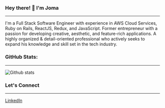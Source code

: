 ### Hey there! 👋  I'm Joma
-----

I'm a Full Stack Software Engineer with experience in AWS Cloud Services, Ruby on Rails, ReactJS, Redux, and JavaScript. Former entrepreneur with a passion for developing creative, aesthetic, and feature-rich applications. A highly organized & detail-oriented professional who actively seeks to expand his knowledge and skill set in the tech industry.

### GitHub Stats:
-----
![Github stats](https://github-readme-stats.vercel.app/api?username=jomapormentilla)


### Let's Connect 
-----
[LinkedIn](https://www.linkedin.com/in/jomapormentilla/)

<!--
**jomapormentilla/jomapormentilla** is a ✨ _special_ ✨ repository because its `README.md` (this file) appears on your GitHub profile.

Here are some ideas to get you started:

- 🔭 I’m currently working on ...
- 🌱 I’m currently learning ...
- 👯 I’m looking to collaborate on ...
- 🤔 I’m looking for help with ...
- 💬 Ask me about ...
- 📫 How to reach me: ...
- 😄 Pronouns: ...
- ⚡ Fun fact: ...
-->
